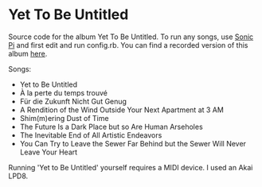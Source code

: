 # Yet To Be Untitled
Source code for the album Yet To Be Untitled. To run any songs, use [Sonic Pi](https://sonic-pi.net/) and first edit and run config.rb. You can find a recorded version of this album [here](https://beguiledbyguillotining.bandcamp.com/album/yet-to-be-untitled).

Songs:
- Yet to Be Untitled
- À la perte du temps trouvé
- Für die Zukunft Nicht Gut Genug
- A Rendition of the Wind Outside Your Next Apartment at 3 AM
- Shim(m)ering Dust of Time
- The Future Is a Dark Place but so Are Human Arseholes
- The Inevitable End of All Artistic Endeavors
- You Can Try to Leave the Sewer Far Behind but the Sewer Will Never Leave Your Heart


Running 'Yet to Be Untitled' yourself requires a MIDI device. I used an Akai LPD8.



